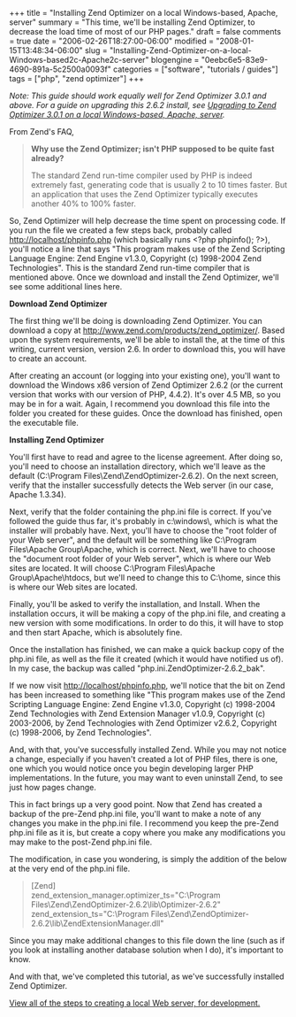 +++
title = "Installing Zend Optimizer on a local Windows-based, Apache, server"
summary = "This time, we'll be installing Zend Optimizer, to decrease the load time of most of our PHP pages."
draft = false
comments = true
date = "2006-02-26T18:27:00-06:00"
modified = "2008-01-15T13:48:34-06:00"
slug = "Installing-Zend-Optimizer-on-a-local-Windows-based2c-Apache2c-server"
blogengine = "0eebc6e5-83e9-4690-891a-5c2500a0093f"
categories = ["software", "tutorials / guides"]
tags = ["php", "zend optimizer"]
+++

<div class="note">
<p>
<em>Note: This guide should work equally well for Zend Optimizer 3.0.1 and above.  For a guide on upgrading this 2.6.2 install, see <a href="/words/post/Upgrading-to-Zend-Optimizer-301-on-a-local-Windows-based2c-Apache2c-server.aspx">Upgrading to Zend Optimizer 3.0.1 on a local Windows-based, Apache, server</a>.</em>
</p>
</div>
<p>
From Zend&#39;s FAQ,
</p>
<blockquote>
	<p>
	<strong>Why use the Zend Optimizer; isn&#39;t PHP supposed to be quite fast already?</strong>
	</p>
	<p>
	The standard Zend run-time compiler used by PHP is indeed extremely fast, generating code that is usually 2 to 10 times faster. But an application that uses the Zend Optimizer typically executes another 40% to 100% faster.
	</p>
</blockquote>
<p>
So, Zend Optimizer will help decrease the time spent on processing code. If you run the file we created a few steps back, probably called <a href="http://localhost/phpinfo.php">http://localhost/phpinfo.php</a> (which basically runs &lt;?php phpinfo(); ?&gt;), you&#39;ll notice a line that says &quot;This program makes use of the Zend Scripting Language Engine: Zend Engine v1.3.0, Copyright (c) 1998-2004 Zend Technologies&quot;. This is the standard Zend run-time compiler that is mentioned above. Once we download and install the Zend Optimizer, we&#39;ll see some additional lines here.
</p>
<!--more--><!--adsense-->
<p>
<strong>Download Zend Optimizer</strong>
</p>
<p>
The first thing we&#39;ll be doing is downloading Zend Optimizer. You can download a copy at <a href="http://www.zend.com/products/zend_optimizer/">http://www.zend.com/products/zend_optimizer/</a>. Based upon the system requirements, we&#39;ll be able to install the, at the time of this writing, current version, version 2.6. In order to download this, you will have to create an account.
</p>
<p>
After creating an account (or logging into your existing one), you&#39;ll want to download the Windows x86 version of Zend Optimizer 2.6.2 (or the current version that works with our version of PHP, 4.4.2). It&#39;s over 4.5 MB, so you may be in for a wait. Again, I recommend you download this file into the folder you created for these guides. Once the download has finished, open the executable file.
</p>
<p>
<strong>Installing Zend Optimizer</strong>
</p>
<p>
You&#39;ll first have to read and agree to the license agreement. After doing so, you&#39;ll need to choose an installation directory, which we&#39;ll leave as the default (C:\Program Files\Zend\ZendOptimizer-2.6.2). On the next screen, verify that the installer successfully detects the Web server (in our case, Apache 1.3.34).
</p>
<p>
Next, verify that the folder containing the php.ini file is correct. If you&#39;ve followed the guide thus far, it&#39;s probably in c:\windows\, which is what the installer will probably have. Next, you&#39;ll have to choose the &quot;root folder of your Web server&quot;, and the default will be something like C:\Program Files\Apache Group\Apache, which is correct. Next, we&#39;ll have to choose the &quot;document root folder of your Web server&quot;, which is where our Web sites are located. It will choose C:\Program Files\Apache Group\Apache\htdocs, but we&#39;ll need to change this to C:\home, since this is where our Web sites are located.
</p>
<p>
Finally, you&#39;ll be asked to verify the installation, and Install. When the installation occurs, it will be making a copy of the php.ini file, and creating a new version with some modifications. In order to do this, it will have to stop and then start Apache, which is absolutely fine.
</p>
<p>
Once the installation has finished, we can make a quick backup copy of the php.ini file, as well as the file it created (which it would have notified us of). In my case, the backup was called &quot;php.ini.ZendOptimizer-2.6.2_bak&quot;.
</p>
<p>
If we now visit <a href="http://localhost/phpinfo.php">http://localhost/phpinfo.php</a>, we&#39;ll notice that the bit on Zend has been increased to something like &quot;This program makes use of the Zend Scripting Language Engine: Zend Engine v1.3.0, Copyright (c) 1998-2004 Zend Technologies with Zend Extension Manager v1.0.9, Copyright (c) 2003-2006, by Zend Technologies with Zend Optimizer v2.6.2, Copyright (c) 1998-2006, by Zend Technologies&quot;.
</p>
<p>
And, with that, you&#39;ve successfully installed Zend. While you may not notice a change, especially if you haven&#39;t created a lot of PHP files, there is one, one which you would notice once you begin developing larger PHP implementations. In the future, you may want to even uninstall Zend, to see just how pages change.
</p>
<p>
This in fact brings up a very good point. Now that Zend has created a backup of the pre-Zend php.ini file, you&#39;ll want to make a note of any changes you make in the php.ini file. I recommend you keep the pre-Zend php.ini file as it is, but create a copy where you make any modifications you may make to the post-Zend php.ini file.
</p>
<p>
The modification, in case you wondering, is simply the addition of the below at the very end of the php.ini file.
</p>
<blockquote>
	<p>
	[Zend]<br />
	zend_extension_manager.optimizer_ts=&quot;C:\Program Files\Zend\ZendOptimizer-2.6.2\lib\Optimizer-2.6.2&quot;<br />
	zend_extension_ts=&quot;C:\Program Files\Zend\ZendOptimizer-2.6.2\lib\ZendExtensionManager.dll&quot;
	</p>
</blockquote>
<p>
Since you may make additional changes to this file down the line (such as if you look at installing another database solution when I do), it&#39;s important to know.
</p>
<p>
And with that, we&#39;ve completed this tutorial, as we&#39;ve successfully installed Zend Optimizer.
</p>
<p>
<a href="http://strivinglife.net/wordpress/a-local-apache-web-server-on-a-windows-xp-computer/">View all of the steps to creating a local Web server, for development.</a>
</p>

